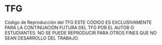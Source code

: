 # TFG
Código de Reproducción del TFG
ESTE CÓDIGO ES EXCLUSIVAMENTE PARA LA CONTINUACIÓN FUTURA DEL TFG POR EL AUTOR O ESTUDIANTES. NO SE PUEDE REPRODUCIR PARA OTROS FINES QUE NO SEAN DESARROLLO DEL TRABAJO.
